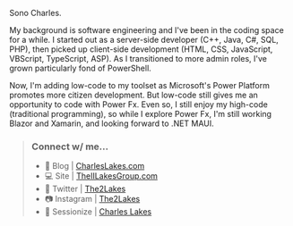 Sono Charles.

My background is software engineering and I've been in the coding space for a while. I started out as a server-side developer (C++, Java, C#, SQL, PHP), then picked up client-side development (HTML, CSS, JavaScript, VBScript, TypeScript, ASP). As I transitioned to more admin roles, I've grown particularly fond of PowerShell.

Now, I'm adding low-code to my toolset as Microsoft's Power Platform promotes more citizen development. But low-code still gives me an opportunity to code with Power Fx. Even so, I still enjoy my high-code (traditional programming), so while I explore Power Fx, I'm still working Blazor and Xamarin, and looking forward to .NET MAUI.

>
> ### Connect w/ me...
> - :notebook: Blog | [CharlesLakes.com](https://charleslakes.com)
> - :computer: Site | [TheIILakesGroup.com](https://theiilakesgroup.com)
> - :speech_balloon: Twitter | [The2Lakes](https://twitter.com/The2Lakes)
> - :camera: Instagram | [The2Lakes](https://www.instagram.com/The2Lakes/)
> - :microphone: Sessionize | [Charles Lakes](https://sessionize.com/charles-e-lakes-ii)
> 

<!--
### Hi there 👋

**losodamus/losodamus** is a ✨ _special_ ✨ repository because its `README.md` (this file) appears on your GitHub profile.

Link of emojis:
https://gist.github.com/rxaviers/7360908

- 🔭 I’m currently working on ...
- 🌱 I’m currently learning ...
- 👯 I’m looking to collaborate on ...
- 💬 Ask me about ...
- 📫 How to reach me: ...

- LinkedIn [Charles Lakes II](https://www.linkedin.com/in/charles-e-lakes-ii)
-->
